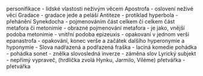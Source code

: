 personifikace - lidské vlastosti neživým věcem
Apostrofa - oslovení neživé věci
Gradace - gradace jede a peláší
Antiteze - protiklad
hyperbola - přehánění
Synekdocha - pojmenováním část celkem či celkem část
metafora či metonimie - obrazné pojmenování
metafora - je jako, vnější podoba
metonimie - vnitřní podoba
epizeuxis - opakovaní v jednom verši 
epanastrofa - opakování, konec verše a začátek dalšího
hyperonymie a hyponymie - Slova nadřazená a podřazená
fraška - laciná komedie
pohádka - pohádka
sonet - znělka
slovosledná inverze - záměna slov
Lyrický subjekt - nepřímý vypraveč, (hrdlička zvolá Hynku, Jarmilo, Viléme)
přetvářka  - přetvářka